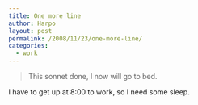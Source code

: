 ```yaml
---
title: One more line
author: Harpo
layout: post
permalink: /2008/11/23/one-more-line/
categories:
  - work
---
```

> This sonnet done, I now will go to bed.

I have to get up at 8:00 to work, so I need some sleep.